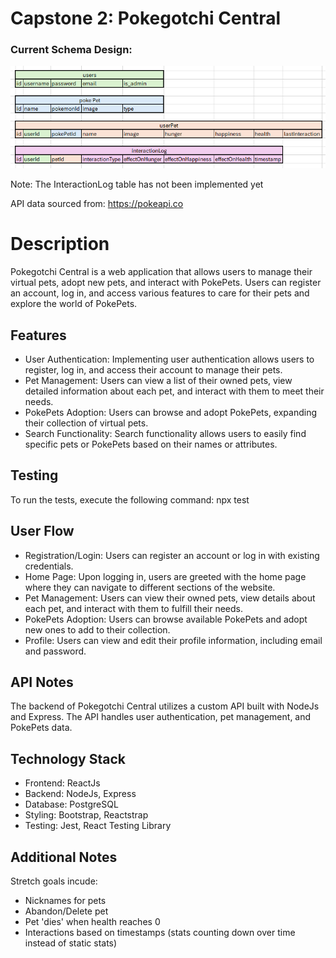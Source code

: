 # Capstone 2: Pokegotchi Central

### Current Schema Design:

![image of schema](image.png)

Note: The InteractionLog table has not been implemented yet


API data sourced from: https://pokeapi.co

# Description
Pokegotchi Central is a web application that allows users to manage their virtual pets, adopt new pets, and interact with PokePets. Users can register an account, log in, and access various features to care for their pets and explore the world of PokePets.

## Features
- User Authentication: Implementing user authentication allows users to register, log in, and access their account to manage their pets.
- Pet Management: Users can view a list of their owned pets, view detailed information about each pet, and interact with them to meet their needs.
- PokePets Adoption: Users can browse and adopt PokePets, expanding their collection of virtual pets.
- Search Functionality: Search functionality allows users to easily find specific pets or PokePets based on their names or attributes.

## Testing
To run the tests, execute the following command:
npx test

## User Flow
- Registration/Login: Users can register an account or log in with existing credentials.
- Home Page: Upon logging in, users are greeted with the home page where they can navigate to different sections of the website.
- Pet Management: Users can view their owned pets, view details about each pet, and interact with them to fulfill their needs.
- PokePets Adoption: Users can browse available PokePets and adopt new ones to add to their collection.
- Profile: Users can view and edit their profile information, including email and password.

## API Notes
The backend of Pokegotchi Central utilizes a custom API built with NodeJs and Express. The API handles user authentication, pet management, and PokePets data.

## Technology Stack
- Frontend: ReactJs
- Backend: NodeJs, Express
- Database: PostgreSQL
- Styling: Bootstrap, Reactstrap
- Testing: Jest, React Testing Library
  
## Additional Notes
Stretch goals incude:
- Nicknames for pets
- Abandon/Delete pet
- Pet 'dies' when health reaches 0
- Interactions based on timestamps (stats counting down over time instead of static stats)
